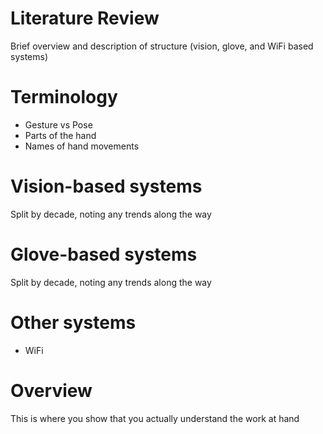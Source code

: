 # Literature Review

Brief overview and description of structure (vision, glove, and WiFi based
systems)

# Terminology

- Gesture vs Pose
- Parts of the hand
- Names of hand movements

# Vision-based systems

Split by decade, noting any trends along the way

# Glove-based systems

Split by decade, noting any trends along the way

# Other systems

- WiFi

# Overview

This is where you show that you actually understand the work at hand
